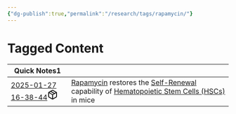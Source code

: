 ```yaml
---
{"dg-publish":true,"permalink":"/research/tags/rapamycin/"}
---
```


# Tagged Content
<div><table class="dataview table-view-table"><thead class="table-view-thead"><tr class="table-view-tr-header"><th class="table-view-th"><span>Quick Notes</span><span class="dataview small-text">1</span></th><th class="table-view-th"><span></span></th></tr></thead><tbody class="table-view-tbody"><tr><td><span><a data-tooltip-position="top" aria-label="Research/Quick Notes/2025-01-27 16-38-44.md" data-href="Research/Quick Notes/2025-01-27 16-38-44.md" href="Research/Quick Notes/2025-01-27 16-38-44.md" class="internal-link" target="_blank" rel="noopener nofollow" fileclass-name="Research Links">2025-01-27 16-38-44</a><a class="metadata-menu fileclass-icon"><svg xmlns="http://www.w3.org/2000/svg" width="24" height="24" viewBox="0 0 24 24" fill="none" stroke="currentColor" stroke-width="2" stroke-linecap="round" stroke-linejoin="round" class="svg-icon lucide-package"><path d="m7.5 4.27 9 5.15"></path><path d="M21 8a2 2 0 0 0-1-1.73l-7-4a2 2 0 0 0-2 0l-7 4A2 2 0 0 0 3 8v8a2 2 0 0 0 1 1.73l7 4a2 2 0 0 0 2 0l7-4A2 2 0 0 0 21 16Z"></path><path d="m3.3 7 8.7 5 8.7-5"></path><path d="M12 22V12"></path></svg></a></span></td><td><span><a data-href="Rapamycin" href="Rapamycin" class="internal-link" target="_blank" rel="noopener nofollow">Rapamycin</a> restores the <a data-href="Self-Renewal" href="Self-Renewal" class="internal-link" target="_blank" rel="noopener nofollow">Self-Renewal</a> capability of <a data-href="Hematopoietic Stem Cells (HSCs)" href="Hematopoietic Stem Cells (HSCs)" class="internal-link" target="_blank" rel="noopener nofollow">Hematopoietic Stem Cells (HSCs)</a> in mice</span></td></tr></tbody></table></div>

